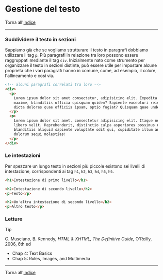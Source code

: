 # Gestione del testo

Torna all'[indice](../toc.md)

---

### Suddividere il testo in sezioni

Sappiamo già che se vogliamo strutturare il testo in paragrafi dobbiamo utilizzare il tag `p`. Più paragrafi in relazione tra loro possono essere raggruppati mediante il tag `div`. Inizialmente nato come strumento per organizzare il testo in sezioni distinte, può essere utile per impostare alcune proprietà che i vari paragrafi hanno in comune, come, ad esempio, il colore, l'allineamento e così via.

```html
<!-- alcuni paragrafi correlati tra loro -->
<div>
  <p>
    Lorem ipsum dolor sit amet consectetur, adipisicing elit. Expedita aut nam
    maxime, blanditiis officia quisquam quidem? Sapiente excepturi reiciendis
    dicta dolores quae officiis ipsam, optio fugiat? Quisquam quae unde fugiat.
  </p>
  <p>
    Lorem ipsum dolor sit amet, consectetur adipisicing elit. Itaque nostrum
    libero velit. Reprehenderit, distinctio culpa asperiores possimus unde,
    blanditiis aliquid sapiente voluptate odit qui, cupiditate illum animi
    dolorum sequi molestias!
  </p>
</div>
```

### Le intestazioni

Per spezzare un lungo testo in sezioni più piccole esistono sei livelli di intestazione, corrispondenti ai tag `h1`, `h2`, `h3`, `h4`, `h5`, `h6`.

```html
<h1>Intestazione di primo livello</h1>

<h2>Intestazione di secondo livello</h2>
<p>Testo</p>

<h2>Un'altra intestazione di secondo livello</h2>
<p>Altro testo</p>
```

### Letture

> [!TIP]
> C. Musciano, B. Kennedy, _HTML & XHTML, The Definitive Guide_, O'Reilly, 2006, 6th ed
>
> - Chap 4: Text Basics
> - Chap 5: Rules, Images, and Multimedia

---

Torna all'[indice](../toc.md)
